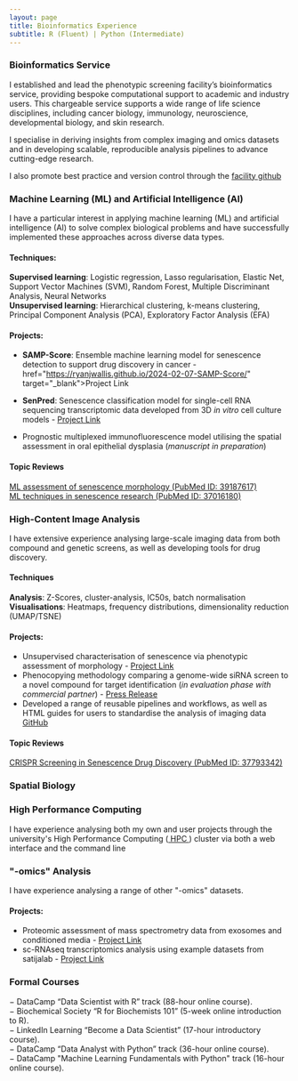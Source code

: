 ```yaml
---
layout: page
title: Bioinformatics Experience
subtitle: R (Fluent) | Python (Intermediate)
---
```


### Bioinformatics Service
I established and lead the phenotypic screening facility’s bioinformatics service, providing bespoke computational support to academic and industry users. This chargeable service supports a wide range of life science disciplines, including cancer biology, immunology, neuroscience, developmental biology, and skin research.

I specialise in deriving insights from complex imaging and omics datasets and in developing scalable, reproducible analysis pipelines to advance cutting-edge research.

I also promote best practice and version control through the <a href="https://github.com/Phenotypic-Screening-QMUL" target="_blank"> facility github</a>

### Machine Learning (ML) and Artificial Intelligence (AI)
I have a particular interest in applying machine learning (ML) and artificial intelligence (AI) to solve complex biological problems and have successfully implemented these approaches across diverse data types.

#### Techniques:
**Supervised learning**: Logistic regression, Lasso regularisation, Elastic Net, Support Vector Machines (SVM), Random Forest, Multiple Discriminant Analysis, Neural Networks<br>
**Unsupervised learning**: Hierarchical clustering, k-means clustering, Principal Component Analysis (PCA), Exploratory Factor Analysis (EFA)

#### Projects:
- **SAMP-Score**: Ensemble machine learning model for senescence detection to support drug discovery in cancer - </a><br> href="https://ryanjwallis.github.io/2024-02-07-SAMP-Score/" target="_blank">Project Link</a>

- **SenPred**: Senescence classification model for single-cell RNA sequencing transcriptomic data developed from 3D _in vitro_ cell culture models - <a href="https://ryanjwallis.github.io/2023-10-23-SenPred/" target="_blank">Project Link</a>

- Prognostic multiplexed immunofluorescence model utilising the spatial assessment in oral epithelial dysplasia (_manuscript in preparation_)

#### Topic Reviews
<a href="https://pubmed.ncbi.nlm.nih.gov/39187617/" target="_blank"> ML assessment of senescence morphology (PubMed ID: 39187617)</a><br>
<a href="https://pubmed.ncbi.nlm.nih.gov/37016180/" target="_blank"> ML techniques in senescence research (PubMed ID: 37016180)</a>

### High-Content Image Analysis
I have extensive experience analysing large-scale imaging data from both compound and genetic screens, as well as developing tools for drug discovery. 

#### Techniques
**Analysis**: Z-Scores, cluster-analysis, IC50s, batch normalisation <br>
**Visualisations**: Heatmaps, frequency distributions, dimensionality reduction (UMAP/TSNE)

#### Projects:
- Unsupervised characterisation of senescence via phenotypic assessment of morphology - <a href="https://ryanjwallis.github.io/22022-05-16-SAMPs/" target="_blank">Project Link</a> <br>
- Phenocopying methodology comparing a genome-wide siRNA screen to  a novel compound for target identification (_in evaluation phase with commercial partner_) - <a href="https://www.qmul.ac.uk/blizard/about/news/items/queen-mary-research-team-heads-discovery-of-a-new-method-to-stop-the-growth-of-cancer-cells.html" target="_blank"> Press Release </a> <br>
- Developed a range of reusable pipelines and workflows, as well as HTML guides for users to standardise the analysis of imaging data  <a href="https://github.com/Phenotypic-Screening-QMUL/InCarta-Scripts" target="_blank"> GitHub </a>

#### Topic Reviews
<a href="https://pubmed.ncbi.nlm.nih.gov/37793342/" target="_blank"> CRISPR Screening in Senescence Drug Discovery (PubMed ID: 37793342)</a>

### Spatial Biology



### High Performance Computing
I have experience analysing both my own and user projects through the university's High Performance Computing (<a href="https://docs.hpc.qmul.ac.uk/" target="_blank"> HPC </a>) cluster via both a web interface and the command line 

### "-omics" Analysis
I have experience analysing a range of other "-omics" datasets.

#### Projects:
- Proteomic assessment of mass spectrometry data from exosomes and conditioned media - <a href="https://ryanjwallis.github.io/2021-02-18-Senescent-Exosomes/" target="_blank">Project Link</a><br>
- sc-RNAseq transcriptomics analysis using example datasets from satijalab - <a href="https://ryanjwallis.github.io/22023-10-01-Seurat-scRNAseq-Transcriptomics/" target="_blank">Project Link</a>

### Formal Courses
− DataCamp “Data Scientist with R” track (88-hour online course).</a><br>
− Biochemical Society “R for Biochemists 101” (5-week online introduction to R).</a><br>
− LinkedIn Learning “Become a Data Scientist” (17-hour introductory course).</a><br>
− DataCamp “Data Analyst with Python” track (36-hour online course).</a><br>
− DataCamp "Machine Learning Fundamentals with Python" track (16-hour online course).







